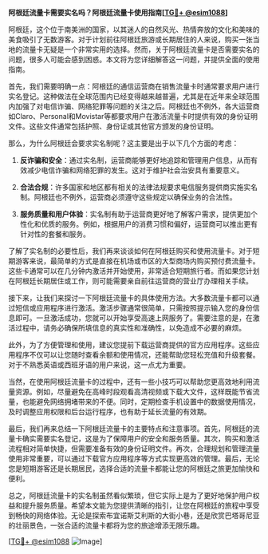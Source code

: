 **阿根廷流量卡需要实名吗？阿根廷流量卡使用指南[[TG💪+ @esim1088](https://t.me/s/esim1088)]**

阿根廷，这个位于南美洲的国家，以其迷人的自然风光、热情奔放的文化和美味的美食吸引了无数游客。对于计划前往阿根廷旅游或长期居住的人来说，购买一张当地的流量卡无疑是一个非常实用的选择。然而，关于阿根廷流量卡是否需要实名的问题，很多人可能会感到困惑。本文将为您详细解答这一问题，并提供全面的使用指南。

首先，我们需要明确一点：阿根廷的通信运营商在销售流量卡时通常要求用户进行实名登记。这种做法在全球范围内已经变得越来越普遍，尤其是在近年来全球范围内加强了对电信诈骗、网络犯罪等问题的关注之后。阿根廷也不例外，各大运营商如Claro、Personal和Movistar等都要求用户在激活流量卡时提供有效的身份证明文件。这些文件通常包括护照、身份证或其他官方颁发的身份证明。

那么，为什么阿根廷会要求实名制呢？这主要是出于以下几个方面的考虑：

1. **反诈骗和安全**：通过实名制，运营商能够更好地追踪和管理用户信息，从而有效减少电信诈骗和网络犯罪的发生。这对于维护社会治安具有重要意义。
   
2. **合法合规**：许多国家和地区都有相关的法律法规要求电信服务提供商实施实名制。阿根廷也不例外，运营商必须遵守这些规定以确保业务的合法性。

3. **服务质量和用户体验**：实名制有助于运营商更好地了解客户需求，提供更加个性化和优质的服务。例如，根据用户的消费习惯和偏好，运营商可以推出更有针对性的套餐和服务。

了解了实名制的必要性后，我们再来谈谈如何在阿根廷购买和使用流量卡。对于短期游客来说，最简单的方式是直接在机场或市区的大型商场内购买预付费流量卡。这些卡通常可以在几分钟内激活并开始使用，非常适合短期旅行者。而如果您计划在阿根廷长期居住或工作，则可能需要亲自前往运营商的营业厅办理相关手续。

接下来，让我们来探讨一下阿根廷流量卡的具体使用方法。大多数流量卡都可以通过短信或应用程序进行激活。激活步骤通常很简单，只需按照提示输入您的身份信息即可。一旦激活成功，您就可以开始享受高速上网服务了。需要注意的是，在激活过程中，请务必确保所填信息的真实性和准确性，以免造成不必要的麻烦。

此外，为了方便管理和使用，建议您提前下载运营商提供的官方应用程序。这些应用程序不仅可以让您随时查看余额和使用情况，还能帮助您轻松充值和升级套餐。对于不熟悉英语或西班牙语的用户来说，这一点尤为重要。

当然，在使用阿根廷流量卡的过程中，还有一些小技巧可以帮助您更高效地利用流量资源。例如，尽量避免在高峰时段观看高清视频或下载大文件，这样既能节省流量，也能避免网络拥堵带来的不便。同时，定期检查手机设置中的数据使用情况，及时调整应用权限和后台运行程序，也有助于延长流量的有效期。

最后，我们再来总结一下阿根廷流量卡的主要特点和注意事项。首先，阿根廷的流量卡确实需要实名登记，这是为了保障用户的安全和服务质量。其次，购买和激活流程相对简单快捷，但需要准备有效的身份证明文件。再次，合理规划和管理流量使用非常重要，可以通过下载官方应用程序等方式实现更高效的管理。最后，无论您是短期游客还是长期居民，选择合适的流量卡都能让您的阿根廷之旅更加愉快和便利。

总之，阿根廷流量卡的实名制虽然看似繁琐，但它实际上是为了更好地保护用户权益和提升服务质量。希望本文能为您提供清晰的指引，让您在阿根廷的旅程中享受到畅快的网络体验。无论是探索布宜诺斯艾利斯的大街小巷，还是欣赏巴塔哥尼亚的壮丽景色，一张合适的流量卡都将为您的旅途增添无限乐趣。

[[TG💪+ @esim1088](https://t.me/s/esim1088) ![Image](https://i.postimg.cc/4NQfJmqS/Snipaste-2025-05-13-00-14-12.png)]